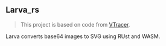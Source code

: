 ## Larva_rs

> This project is based on code from [VTracer](https://github.com/visioncortex/vtracer/). 

Larva converts base64 images to SVG using RUst and WASM.


